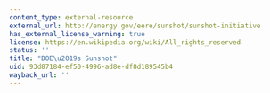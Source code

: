 ```yaml
---
content_type: external-resource
external_url: http://energy.gov/eere/sunshot/sunshot-initiative
has_external_license_warning: true
license: https://en.wikipedia.org/wiki/All_rights_reserved
status: ''
title: "DOE\u2019s Sunshot"
uid: 93d87184-ef50-4996-ad8e-df8d189545b4
wayback_url: ''
---
```

